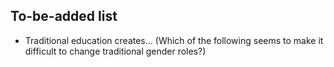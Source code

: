 ## To-be-added list

- Traditional education creates... (Which of the following seems to make it difficult to change traditional gender roles?)
